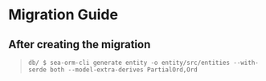 # Migration Guide

## After creating the migration

> `db/ $ sea-orm-cli generate entity -o entity/src/entities --with-serde both --model-extra-derives PartialOrd,Ord`
